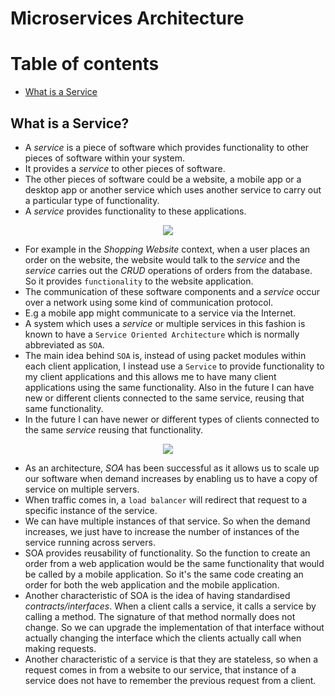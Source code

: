 # Microservices Architecture

Table of contents
=================

<!--ts-->
   * [What is a Service](#what-is-a-service)
<!--te-->

## What is a Service?

* A _service_ is a piece of software which provides functionality to other pieces of software
within your system.
* It provides a _service_ to other pieces of software.
* The other pieces of software could be a website, a mobile app or a desktop app or another 
service which uses another service to carry out a particular type of functionality.
* A _service_ provides functionality to these applications.

<p align="center">
    <img src="https://user-images.githubusercontent.com/29547780/42199133-a38c5420-7e84-11e8-8d29-e365622d89c4.png">
</p>

* For example in the _Shopping Website_ context, when a user places an order on the website,
the website would talk to the _service_ and the _service_ carries out the _CRUD_ operations 
of orders from the database. So it provides `functionality` to the website application.
* The communication of these software components and a _service_ occur over a network using
some kind of communication protocol.
* E.g a mobile app might communicate to a service via the Internet.
* A system which uses a _service_ or multiple services in this fashion is known to have a 
`Service Oriented Architecture` which is normally abbreviated as `SOA`.
* The main idea behind `SOA` is, instead of using packet modules within each client application,
I instead use a `Service` to provide functionality to my client applications and this allows
me to have many client applications using the same functionality. Also in the future I can have
new or different clients connected to the same service, reusing that same functionality.
* In the future I can have newer or different types of clients connected to the same _service_
reusing that functionality.

<p align="center">
    <img src="https://user-images.githubusercontent.com/29547780/42292847-7a439a98-7fcd-11e8-902e-5f5c3749f3a1.png">
</p>

* As an architecture, _SOA_ has been successful as it allows us to scale up our software when
demand increases by enabling us to have a copy of service on multiple servers.
* When traffic comes in, a `load balancer` will redirect that request to a specific instance
of the service.
* We can have multiple instances of that service. So when the demand increases, we just have
to increase the number of instances of the service running across servers.
* SOA provides reusability of functionality. So the function to create an order from a web 
application would be the same functionality that would be called by a mobile application.
So it's the same code creating an order for both the web application and the mobile
application.
* Another characteristic of SOA is the idea of having standardised _contracts/interfaces_. 
When a client calls a service, it calls a service by calling a method. The signature of that 
method normally does not change. So we can upgrade the implementation of that interface 
without actually changing the interface which the clients actually call when making requests.
* Another characteristic of a service is that they are stateless, so when a request comes in 
from a website to our service, that instance of a service does not have to remember the previous 
request from a client.